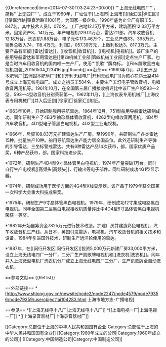 {{Unreferenced|time=2014-07-30T03:24:23+00:00}}
'''上海无线电四厂'''，简称'''上无四厂'''。成立于1960年，厂址位于[[上海市|上海市]][[徐汇区|徐汇区]][[肇嘉浜路|肇嘉浜路]]1001号。为国家一级企业。1990年底为止全厂有职工5，847名。其中技术人员1，070名。工厂占地12.15万平方米，建筑面积12.33万平方米。固定资产8，141万元。年产电视机129.01万台，雷达211部，汽车收放音机12.18万台，洗衣机1.88万台，电子元件173.46万个，工业总产值83，395万元，销售总收入74，118.4万元，利润2，057.39万元，上缴利税达3，817.3万元。主要产品有军舰[[雷达|雷达]]，[[收音机|收音机]]，[[电视机|电视机]]。该厂生产的船用导航雷达和军用雷达是[[第四机械工业部|第四机械工业部]]定点生产厂家。也是当时汽车用收音机的国内唯一生产厂。使用'''凯歌'''牌商标。
[[File:凯歌黑白电视机包装_20150504_123416.jpg|thumb]]
==沿革==
*1960年7月，以[[五洲固本肥皂厂|五洲固本肥皂厂]]和[[开利无线电厂|开利无线电厂]]为核心在斜土路414号成立上海无线电四厂。成立之初员工584名，主要生产五灯电子管收音机，电唱收音两用机等。1961年10月，在全国第三届广播接收机评比中该厂生产的593—2型、593—4型收音机分别荣获第一。1962年11月，[[上海仪表专用机械厂|上海仪表专用机械厂]]并入后迁到[[徐家汇|徐家汇]]附近。

*1963年10月，开始研制舰用导航雷达。1964年12月，751型船用导航雷达研制成功。同年研制生产了4B3型袖珍晶体管收音机，4262型电唱收音两用机，4B4型汽车收音机，4D1型电子管黑白电视机，4D2型工业电视机。

*1966年，斥资108.83万元扩建雷达生产厂房。至1990年，共研制生产各类雷达15种，批量生产10种。船用导航雷达生产能力居全国首位。此外还研制生产导弹的引导雷达，三坐标警戒雷达。共有6种雷达产品14次获市，部，国家优质产品奖，6种产品获市，部，国家科技进步奖。 

*1972年，研制生产4D4型9寸晶体管黑白电视机，1974年产量突破1万台。同时自行生产电视机[[高频头|高频头]]，行输出等电子部件。同年研制成功4G1型显示器。

*1974年，研制成功用于医学方面的4G4型X线显示器。该产品于1979年获全国第一次科学大会重大科技成果奖。

*1975年，研制生产9寸晶体管黑白电视机。1979年，研制成功12寸集成电路黑白电视机。同年全国第二届黑白电视接收机质量评比中4D4型9寸晶体管黑白电视机荣获一等奖。

*1982年开始自筹资金7825万元进行技术改造。扩建厂房并建造彩色电视机，汽车收放音机生产线。从日本，英国引进雷达，电视机，汽车收放音机的相关技术和设备。1984年引进国外技术，研制生产远洋轮使用的雷达。

*1987年，在[[闵行开发区|闵行开发区]]投资5,000万元新建厂房33,000平方米，设立上海无线电四厂一分厂，二分厂生产凯歌牌电视机和[[洗衣机|洗衣机]]。同年并入上海微型电机厂洗衣机分厂成立上海无线电四厂三分厂，生产凯歌牌全自动洗衣机。

==参考文献==
{{Reflist}}

==外部链接==
*[http://www.shtong.gov.cn/newsite/node2/node2247/node4579/node79356/node79359/userobject1ai104283.html 上海市地方志-广播电视]

==参见==
*[[上海无线电十八厂|上海无线电十八厂]]
*[[上海电视一厂|上海电视一厂]]
*[[上海录音器材厂|上海录音器材厂]]

[[Category:总部位于上海的中华人民共和国国有企业|Category:总部位于上海的中华人民共和国国有企业]]
[[Category:1960年成立的公司|Category:1960年成立的公司]]
[[Category:中国制造公司|Category:中国制造公司]]